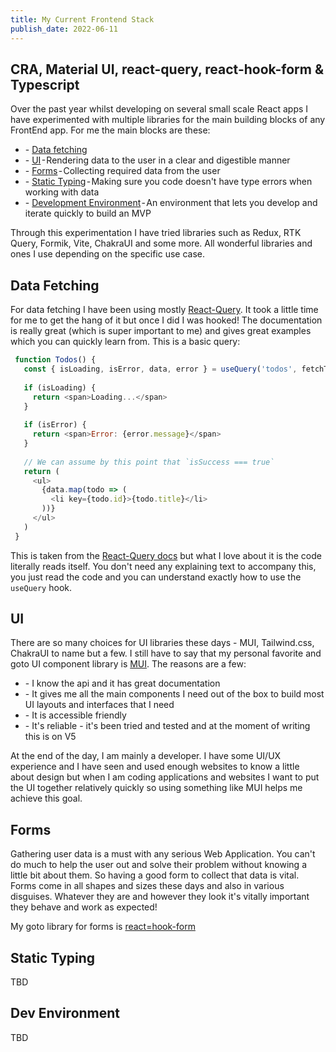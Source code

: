 ```yaml
---
title: My Current Frontend Stack
publish_date: 2022-06-11
---
```


## CRA, Material UI, react-query, react-hook-form & Typescript

Over the past year whilst developing on several small scale React apps I have experimented with multiple libraries for the main building blocks of any FrontEnd app. For me the main blocks are these:

<ul>
<li>- <a href="my_frontend_stack/#data-fetching">Data fetching</a></li>
<li>- <a href="my_frontend_stack/#ui">UI</a> - Rendering data to the user in a clear and digestible manner</li>
<li>- <a href="my_frontend_stack/#forms">Forms</a> - Collecting required data from the user</li>
<li>- <a href="my_frontend_stack/#static-typing">Static Typing</a> - Making sure you code doesn't have type errors when working with data</li>
<li>- <a href="my_frontend_stack/#dev-environment">Development Environment</a> - An environment that lets you develop and iterate quickly to build an MVP</li>
</ul>

Through this experimentation I have tried libraries such as Redux, RTK Query, Formik, Vite, ChakraUI and some more. All wonderful libraries and ones I use depending on the specific use case.

## Data Fetching

For data fetching I have been using mostly [React-Query](https://react-query.tanstack.com/). It took a little time for me to get the hang of it but once I did I was hooked! The documentation is really great (which is super important to me) and gives great examples which you can quickly learn from. This is a basic query:

```js
 function Todos() {
   const { isLoading, isError, data, error } = useQuery('todos', fetchTodoList)
 
   if (isLoading) {
     return <span>Loading...</span>
   }
 
   if (isError) {
     return <span>Error: {error.message}</span>
   }
 
   // We can assume by this point that `isSuccess === true`
   return (
     <ul>
       {data.map(todo => (
         <li key={todo.id}>{todo.title}</li>
       ))}
     </ul>
   )
 }
```

This is taken from the [React-Query docs](https://react-query.tanstack.com/guides/queries) but what I love about it is the code literally reads itself. You don't need any explaining text to accompany this, you just read the code and you can understand exactly how to use the `useQuery` hook.

## UI

There are so many choices for UI libraries these days - MUI, Tailwind.css, ChakraUI to name but a few. I still have to say that my personal favorite and goto UI component library is [MUI](https://mui.com/). The reasons are a few:

<ul>
<li>- I know the api and it has great documentation</li>
<li>- It gives me all the main components I need out of the box to build most UI layouts and interfaces that I need</li>
<li>- It is accessible friendly</li>
<li>- It's reliable - it's been tried and tested and at the moment of writing this is on V5</li>
</ul>

At the end of the day, I am mainly a developer. I have some UI/UX experience and I have seen and used enough websites to know a little about design but when I am coding applications and websites I want to put the UI together relatively quickly so using something like MUI helps me achieve this goal.

## Forms

Gathering user data is a must with any serious Web Application. You can't do much to help the user out and solve their problem without knowing a little bit about them. So having a good form to collect that data is vital. Forms come in all shapes and sizes these days and also in various disguises. Whatever they are and however they look it's vitally important they behave and work as expected! 

My goto library for forms is [react=hook-form](https://react-hook-form.com/)

## Static Typing

TBD

## Dev Environment

TBD